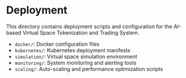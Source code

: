 # Deployment

This directory contains deployment scripts and configuration for the AI-based Virtual Space Tokenization and Trading System.

- `docker/`: Docker configuration files
- `kubernetes/`: Kubernetes deployment manifests
- `simulation/`: Virtual space simulation environment
- `monitoring/`: System monitoring and alerting tools
- `scaling/`: Auto-scaling and performance optimization scripts
